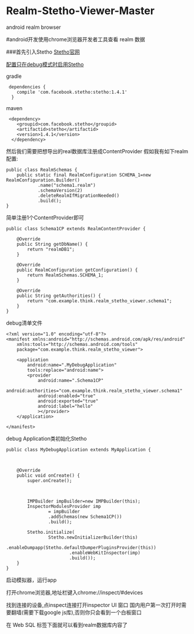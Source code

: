 # Realm-Stetho-Viewer-Master
android realm browser

#android开发使用chrome浏览器开发者工具查看 realm 数据

###首先引入Stetho 
[Stetho官网](http://facebook.github.io/stetho/)

[配置只在debug模式时启用Stetho](http://littlerobots.nl/blog/stetho-for-android-debug-builds-only/)

gradle
```
 dependencies { 
    compile 'com.facebook.stetho:stetho:1.4.1' 
  } 
```

maven
```
 <dependency>
    <groupid>com.facebook.stetho</groupid> 
    <artifactid>stetho</artifactid> 
    <version>1.4.1</version> 
  </dependency> 
```

然后我们需要把想导出的real数据库注册成ContentProvider
假如我有如下realm配置:
```
public class RealmSchemas {
    public static final RealmConfiguration SCHEMA_1=new RealmConfiguration.Builder()
            .name("schema1.realm")
            .schemaVersion(2)
            .deleteRealmIfMigrationNeeded()
            .build();
}
```

简单注册1个ContentProvider即可

```
public class Schema1CP extends RealmContentProvider {

    @Override
    public String getDbName() {
        return "realmDB1";
    }

    @Override
    public RealmConfiguration getConfiguration() {
        return RealmSchemas.SCHEMA_1;
    }

    @Override
    public String getAuthorities() {
        return "com.example.think.realm_stetho_viewer.schema1";
    }
}
```

debug清单文件
```
<?xml version="1.0" encoding="utf-8"?>
<manifest xmlns:android="http://schemas.android.com/apk/res/android"
    xmlns:tools="http://schemas.android.com/tools"
    package="com.example.think.realm_stetho_viewer">

    <application
        android:name=".MyDebugApplication"
        tools:replace="android:name">
        <provider
            android:name=".Schema1CP"
            android:authorities="com.example.think.realm_stetho_viewer.schema1"
            android:enabled="true"
            android:exported="true"
            android:label="hello"
            ></provider>
    </application>

</manifest>
```

debug Application类初始化Stetho

```
public class MyDebugApplication extends MyApplication {



    @Override
    public void onCreate() {
        super.onCreate();



        IMPBuilder impBuilder=new IMPBuilder(this);
        InspectorModulesProvider imp
                = impBuilder
                .addSchemas(new Schema1CP())
                .build();

        Stetho.initialize(
                Stetho.newInitializerBuilder(this)
                        .enableDumpapp(Stetho.defaultDumperPluginsProvider(this))
                        .enableWebKitInspector(imp)
                        .build());
    }
}

```

启动模拟器，运行app

打开chrome浏览器,地址栏键入chrome://inspect/#devices

找到连接的设备,点inspect连接打开inspector UI 窗口
国内用户第一次打开时需要翻墙(需要下载google js库),否则你只会看到一个白板窗口

在 Web SQL 标签下面就可以看到realm数据库内容了



 


